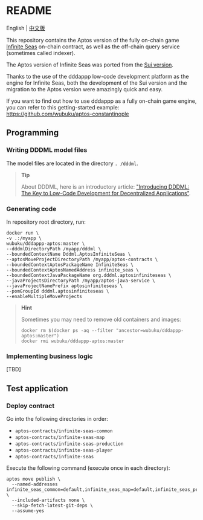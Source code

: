 # README

English | [中文版](./README_CN.md)


This repository contains the Aptos version of the fully on-chain game [Infinite Seas](https://game.infiniteseas.io/) on-chain contract,
as well as the off-chain query service (sometimes called indexer).

The Aptos version of Infinite Seas was ported from the [Sui version](https://github.com/InfiniteSeas/sui-infinite-seas).

Thanks to the use of the dddappp low-code development platform as the engine for Infinite Seas,
both the development of the Sui version and the migration to the Aptos version were amazingly quick and easy.

If you want to find out how to use dddappp as a fully on-chain game engine,
you can refer to this getting-started example: https://github.com/wubuku/aptos-constantinople


## Programming

### Writing DDDML model files

The model files are located in the directory `. /dddml`.

> **Tip**
>
> About DDDML, here is an introductory article: ["Introducing DDDML: The Key to Low-Code Development for Decentralized Applications"](https://github.com/wubuku/Dapp-LCDP-Demo/blob/main/IntroducingDDDML.md).


### Generating code

In repository root directory, run:

```shell
docker run \
-v .:/myapp \
wubuku/dddappp-aptos:master \
--dddmlDirectoryPath /myapp/dddml \
--boundedContextName Dddml.AptosInfiniteSeas \
--aptosMoveProjectDirectoryPath /myapp/aptos-contracts \
--boundedContextAptosPackageName InfiniteSeas \
--boundedContextAptosNamedAddress infinite_seas \
--boundedContextJavaPackageName org.dddml.aptosinfiniteseas \
--javaProjectsDirectoryPath /myapp/aptos-java-service \
--javaProjectNamePrefix aptosinfiniteseas \
--pomGroupId dddml.aptosinfiniteseas \
--enableMultipleMoveProjects
```

> **Hint**
>
> Sometimes you may need to remove old containers and images:
>
> ```shell
> docker rm $(docker ps -aq --filter "ancestor=wubuku/dddappp-aptos:master")
> docker rmi wubuku/dddappp-aptos:master
> ```

### Implementing business logic

[TBD]

## Test application

### Deploy contract

Go into the following directories in order:

* `aptos-contracts/infinite-seas-common`
* `aptos-contracts/infinite-seas-map`
* `aptos-contracts/infinite-seas-production`
* `aptos-contracts/infinite-seas-player`
* `aptos-contracts/infinite-seas`

Execute the following command (execute once in each directory):

```shell
aptos move publish \
  --named-addresses infinite_seas_common=default,infinite_seas_map=default,infinite_seas_production=default,infinite_seas_player=default,infinite_seas=default \
  --included-artifacts none \
  --skip-fetch-latest-git-deps \
  --assume-yes
```


